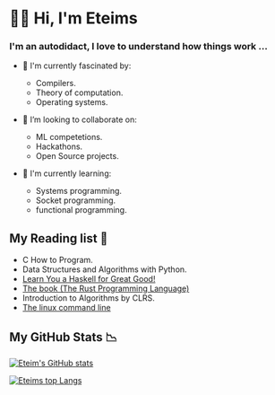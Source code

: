 # 👋🏿 Hi, I'm Eteims 

### I'm an autodidact, I love to understand how things work ...

- 🔭 I'm currently fascinated by:
   - Compilers.
   - Theory of computation.
   - Operating systems. 
- 👯 I’m looking to collaborate on:
   -  ML competetions.
   -  Hackathons.
   -  Open Source projects.
  
- 🌱 I'm currently learning:
   + Systems programming.
   + Socket programming.
   + functional programming.

## My Reading list 📕
- C How to Program.
- Data Structures and Algorithms with Python.
- [Learn You a Haskell for Great Good!](https://learnyouahaskell.github.io/)
- [The book (The Rust Programming Language)](https://doc.rust-lang.org/book/)
- Introduction to Algorithms by CLRS.
- [The linux command line](https://linuxcommand.org/tlcl.php)

## My GitHub Stats 📉

[![Eteim's GitHub stats](https://github-readme-stats.vercel.app/api?username=eteimz&show_icons=true&theme=dark)](https://github.com/anuraghazra/github-readme-stats)

[![Eteims top Langs](https://github-readme-stats.vercel.app/api/top-langs/?username=eteimz&theme=dark&langs_count=10&layout=compact)](https://github.com/anuraghazra/github-readme-stats)
